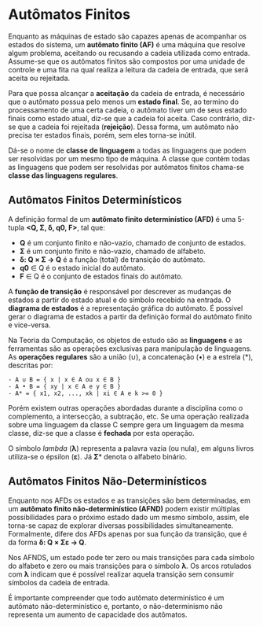 # Autômatos Finitos

Enquanto as máquinas de estado são capazes apenas de acompanhar os estados do sistema, um **autômato finito (AF)** é uma máquina que resolve algum problema, aceitando ou recusando a cadeia utilizada como entrada. Assume-se que os autômatos finitos são compostos por uma unidade de controle e uma fita na qual realiza a leitura da cadeia de entrada, que será aceita ou rejeitada.

Para que possa alcançar a **aceitação** da cadeia de entrada, é necessário que o autômato possua pelo menos um **estado final**. Se, ao termino do processamento de uma certa cadeia, o autômato tiver um de seus estado finais como estado atual, diz-se que a cadeia foi aceita. Caso contrário, diz-se que a cadeia foi rejeitada (**rejeição**). Dessa forma, um autômato não precisa ter estados finais, porém, sem eles torna-se inútil.

Dá-se o nome de **classe de linguagem** a todas as linguagens que podem ser resolvidas por um mesmo tipo de máquina. A classe que contém todas as linguagens que podem ser resolvidas por autômatos finitos chama-se **classe das linguagens regulares**.

## Autômatos Finitos Determinísticos

A definição formal de um **autômato finito determinístico (AFD)** é uma 5-tupla **<Q, Σ, δ, q0, F>**, tal que:

- **Q** é um conjunto finito e não-vazio, chamado de conjunto de estados.
- **Σ** é um conjunto finito e não-vazio, chamado de alfabeto.
- **δ: Q × Σ → Q** é a função (total) de transição do autômato.
- **q0** ∈ Q é o estado inicial do autômato.
- **F** ∈ Q é o conjunto de estados finais do autômato.

A **função de transição** é responsável por descrever as mudanças de estados a partir do estado atual e do símbolo recebido na entrada. O **diagrama de estados** é a representação gráfica do autômato. É possível gerar o diagrama de estados a partir da definição formal do autômato finito e vice-versa.

Na Teoria da Computação, os objetos de estudo são as **linguagens** e as ferramentas são as operações exclusivas para manipulação de linguagens. As **operações regulares** são a união (∪), a concatenação (•) e a estrela (*), descritas por:

```
- A ∪ B = { x | x ∈ A ou x ∈ B }
- A • B = { xy | x ∈ A e y ∈ B }
- A* = { x1, x2, ..., xk | xi ∈ A e k >= 0 }
```

Porém existem outras operações abordadas durante a disciplina como o complemento, a intersecção, a subtração, etc. Se uma operação realizada sobre uma linguagem da classe C sempre gera um linguagem da mesma classe, diz-se que a classe é **fechada** por esta operação.

O símbolo *lambda* (**λ**) representa a palavra vazia (ou nula), em alguns livros utiliza-se o épsilon (**ε**). Já **Σ*** denota o alfabeto binário.

## Autômatos Finitos Não-Determinísticos

Enquanto nos AFDs os estados e as transições são bem determinadas, em um **autômato finito não-determinístico (AFND)** podem existir múltiplas possibilidades para o próximo estado dado um mesmo símbolo, assim, ele torna-se capaz de explorar diversas possibilidades simultaneamente. Formalmente, difere dos AFDs apenas por sua função da transição, que é da forma **δ: Q × Σε → Q**.

Nos AFNDS, um estado pode ter zero ou mais transições para cada símbolo do alfabeto e zero ou mais transições para o símbolo **λ**. Os arcos rotulados com **λ** indicam que é possível realizar aquela transição sem consumir símbolos da cadeia de entrada. 

É importante compreender que todo autômato determinístico é um autômato não-determinístico e, portanto, o não-determinismo não representa um aumento de capacidade dos autômatos.
